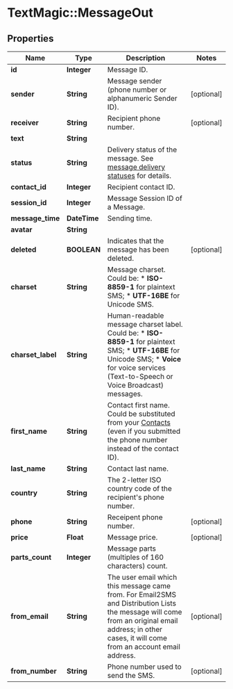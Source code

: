 # TextMagic::MessageOut

## Properties
Name | Type | Description | Notes
------------ | ------------- | ------------- | -------------
**id** | **Integer** | Message ID. | 
**sender** | **String** | Message sender (phone number or alphanumeric Sender ID). | [optional] 
**receiver** | **String** | Recipient phone number. | [optional] 
**text** | **String** |  | 
**status** | **String** | Delivery status of the message. See [message delivery statuses](http://docs.textmagictesting.com/#section/Delivery-status-codes) for details.  | 
**contact_id** | **Integer** | Recipient contact ID. | 
**session_id** | **Integer** | Message Session ID of a Message. | 
**message_time** | **DateTime** | Sending time. | 
**avatar** | **String** |  | 
**deleted** | **BOOLEAN** | Indicates that the message has been deleted. | [optional] 
**charset** | **String** | Message charset. Could be: *   **ISO-8859-1** for plaintext SMS; *   **UTF-16BE** for Unicode SMS.  | 
**charset_label** | **String** | Human-readable message charset label. Could be: *   **ISO-8859-1** for plaintext SMS; *   **UTF-16BE** for Unicode SMS; *   **Voice** for voice services (Text-to-Speech or Voice Broadcast) messages.  | 
**first_name** | **String** | Contact first name. Could be substituted from your [Contacts](http://docs.textmagictesting.com/#tag/Contacts) (even if you submitted the phone number instead of the contact ID).  | 
**last_name** | **String** | Contact last name. | 
**country** | **String** | The 2-letter ISO country code of the recipient&#39;s phone number.  | 
**phone** | **String** | Receipent phone number. | [optional] 
**price** | **Float** | Message price. | [optional] 
**parts_count** | **Integer** | Message parts (multiples of 160 characters) count. | 
**from_email** | **String** | The user email which this message came from. For Email2SMS and Distribution Lists the message will come from an original email address; in other cases, it will come from an account email address. | [optional] 
**from_number** | **String** | Phone number used to send the SMS. | [optional] 


